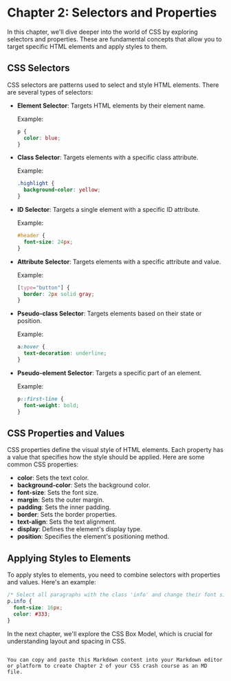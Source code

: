 
# Chapter 2: Selectors and Properties

In this chapter, we'll dive deeper into the world of CSS by exploring selectors and properties. These are fundamental concepts that allow you to target specific HTML elements and apply styles to them.

## CSS Selectors

CSS selectors are patterns used to select and style HTML elements. There are several types of selectors:

- **Element Selector**: Targets HTML elements by their element name.

  Example:
  ```css
  p {
    color: blue;
  }
  ```

- **Class Selector**: Targets elements with a specific class attribute.

  Example:
  ```css
  .highlight {
    background-color: yellow;
  }
  ```

- **ID Selector**: Targets a single element with a specific ID attribute.

  Example:
  ```css
  #header {
    font-size: 24px;
  }
  ```

- **Attribute Selector**: Targets elements with a specific attribute and value.

  Example:
  ```css
  [type="button"] {
    border: 2px solid gray;
  }
  ```

- **Pseudo-class Selector**: Targets elements based on their state or position.

  Example:
  ```css
  a:hover {
    text-decoration: underline;
  }
  ```

- **Pseudo-element Selector**: Targets a specific part of an element.

  Example:
  ```css
  p::first-line {
    font-weight: bold;
  }
  ```

## CSS Properties and Values

CSS properties define the visual style of HTML elements. Each property has a value that specifies how the style should be applied. Here are some common CSS properties:

- **color**: Sets the text color.
- **background-color**: Sets the background color.
- **font-size**: Sets the font size.
- **margin**: Sets the outer margin.
- **padding**: Sets the inner padding.
- **border**: Sets the border properties.
- **text-align**: Sets the text alignment.
- **display**: Defines the element's display type.
- **position**: Specifies the element's positioning method.

## Applying Styles to Elements

To apply styles to elements, you need to combine selectors with properties and values. Here's an example:

```css
/* Select all paragraphs with the class 'info' and change their font size and color */
p.info {
  font-size: 16px;
  color: #333;
}
```

In the next chapter, we'll explore the CSS Box Model, which is crucial for understanding layout and spacing in CSS.
```

You can copy and paste this Markdown content into your Markdown editor or platform to create Chapter 2 of your CSS crash course as an MD file.
